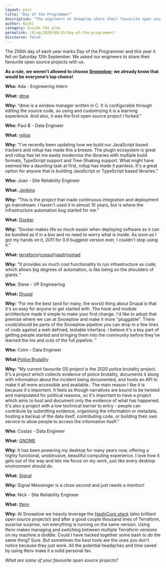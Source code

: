 ```yaml
---
layout: post
title: "Day of the Programmer"
description: "The engineers at Snowplow share their favourite open source projects for Day of the Programmer" 
author: Nicki
category: Inside the plow
permalink: /blog/2020/09/15/day-of-the-programmer/
discourse: false
---
```


The 256th day of each year marks Day of the Programmer and this year it fell on Saturday 12th September. We asked our engineers to share their favourite open source projects with us. 

__As a rule, we weren’t allowed to choose [Snowplow](https://github.com/snowplow/snowplow); we already know that would be everyone’s top choice!__

**Who:** Ada - Engineering Intern

**What:** [dmw](https://dwm.suckless.org) 

**Why:** “dmw is a window manager written in C. It is configurable through editing the source code, so using and customizing it is a learning experience. And also, it was the first open source project I forked.”

**Who:** Paul B - Data Engineer

**What:** [rollup](https://rollupjs.org/guide/en/) 

**Why:** “I've recently been updating how we build our JavaScript based trackers and rollup has made this a breeze. The plugin ecosystem is great and rollup has let me easily modernise the libraries with multiple build formats, TypeScript support and Tree-Shaking support. What might have seemed like a daunting task at first, rollup has made it painless. It's a great option for anyone that is building JavaScript or TypeScript based libraries.”

**Who:** Joao - Site Reliability Engineer 

**What:** [Jenkins](https://www.jenkins.io/)

**Why:** “This is the project that made continuous integration and deployment go mainstream. I haven't used it in almost 10 years, but is where the infrastructure automation bug started for me.”

**What:** [Docker](https://www.docker.com/)

**Why:** “Docker makes life so much easier when deploying software as it can be bundled as if in a box and no need to worry what is inside. As soon as I got my hands on it, 2011 for 0.9 buggiest version ever, I couldn't stop using it.”

**What:** [terraform](https://www.terraform.io/)/[consul](https://www.consul.io/)/[vault](https://www.vaultproject.io/)/[nomad](https://www.nomadproject.io/)

**Why:** “It provides so much cool functionality to run infrastructure as code, which allows big degrees of automation, is like being on the shoulders of giants.“

**Who:** Steve - VP Engineering

**What:** [Drupal](https://www.drupal.org)

**Why:** “For me the best (and for many, the worst) thing about Drupal is that it's so easy for anyone to get started with. The hook and module architecture made it simple to make your first change. I'd like to adopt that premise where we can at Snowplow and make it more "pluggable". There could/should be parts of the Snowplow pipeline you can drop in a few lines of code against a well-defined, testable interface. I believe it's a key part of getting people started and bringing them into the community before they've learned the ins and outs of the full pipeline. “

**Who:** Colm - Data Engineer

**What:**[Police Brutality](https://github.com/2020PB/police-brutality)

**Why:** “My current favourite OS project is the 2020 police brutality project. It's a project which collects evidence of police brutality, documents it along with information about the incident being documented, and hosts an API to make it all more accessible and available.. The main reason I like it is because it's important. It feels as though narratives are bound to be twisted and manipulated for political reasons, so it's important to have a project which aims to host and document only the evidence of what has happened. It's also a project with a low technical barrier to entry - people can contribute by submitting evidence, organising the information or metadata, hosting a backup of the data itself, contributing code, or building their own service to allow people to access the information itself.”

**Who:** Costas - Data Engineer

**What:** [GNOME](https://www.gnome.org)

**Why:** It has been powering my desktop for many years now, offering a highly functional, unobtrusive, beautiful computing experience. I love how it gets out of the way and lets me focus on my work, just like every desktop environment should do.

**What:** [Signal](https://www.signal.org)

**Why:** Signal Messenger is a close second and just needs a mention!

**Who:** Nick - Site Reliability Engineer

**What:** [tfenv](https://github.com/tfutils/tfenv)

**Why:** At Snowplow we heavily leverage the [HashiCorp stack](https://github.com/hashicorp) (also brilliant open source projects!) and after a good couple thousand lines of Terraform, surprise surprise, not everything is running on the same version. Using tfenv makes managing and switching between multiple Terraform versions on my machine a doddle. Could I have hacked together some bash to do the same thing? Sure. But sometimes the best tools are the ones you don't notice because they just work. All the potential headaches and time saved by using tfenv make it a solid personal fav.

_What are some of your favourite open source projects?_
